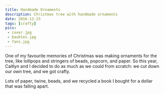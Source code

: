 ```yaml
---
title: Handmade Ornaments
description: Christmas tree with handmade ornaments
date: 2016-12-23
tags: [crafty]
pics:
 - cover.jpg
 - baubles.jpg
 - fans.jpg
---
```

One of my favourite memories of Christmas was making ornaments for the tree, like lollipops and stringers of beads, popcorn, and paper. So this year, Caitlyn and I decided to do as much as we could from scratch: we cut down our own tree, and we got crafty.

Lots of paper, twine, beads, and we recycled a book I bought for a dollar that was falling apart.